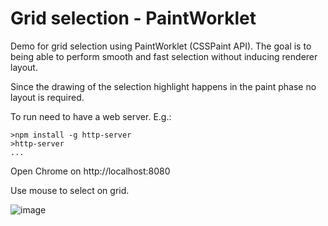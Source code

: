 Grid selection - PaintWorklet
=========================================================
Demo for grid selection using PaintWorklet (CSSPaint API). 
The goal is to being able to perform smooth and fast selection without inducing renderer layout.

Since the drawing of the selection highlight happens in the paint phase no layout is required.

To run need to have a web server. E.g.:
```
>npm install -g http-server
>http-server
...

```

Open Chrome on http://localhost:8080

Use mouse to select on grid.

![image](https://user-images.githubusercontent.com/6101900/203783096-78cfbf5b-9f9a-4ba0-84f3-66d3d5969965.png)
